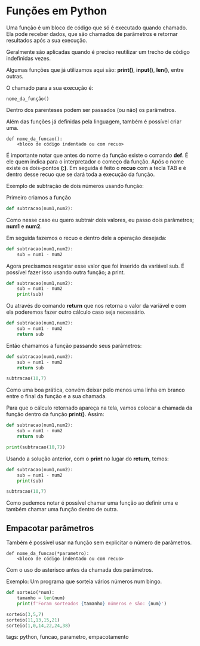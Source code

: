 # Funções em Python

Uma função é um bloco de código que só é executado quando chamado. Ela pode receber dados, que são chamados de parâmetros e retornar resultados após a sua execução.

Geralmente são aplicadas quando é preciso reutilizar um trecho de código indefinidas vezes.

Algumas funções que já utilizamos aqui são: **print()**, **input()**, **len()**, entre outras.

O chamado para a sua execução é:

```
nome_da_função()
```

Dentro dos parenteses podem ser passados (ou não) os parâmetros.

Além das funções já definidas pela linguagem, também é possível criar uma.

```
def nome_da_funcao():
    <bloco de código indentado ou com recuo>
```

É importante notar que antes do nome da função existe o comando **def**. É ele quem indica para o interpretador o começo da função. Após o nome existe os dois-pontos **(:)**. Em seguida é feito o **recuo** com a tecla TAB e é dentro desse recuo que se dará toda a execução da função.

Exemplo de subtração de dois números usando função:

Primeiro criamos a função

```py
def subtracao(num1,num2):
```

Como nesse caso eu quero subtrair dois valores, eu passo dois parâmetros; **num1** e **num2**.

Em seguida fazemos o recuo e dentro dele a operação desejada:

```py
def subtracao(num1,num2):
    sub = num1 - num2
```

Agora precisamos resgatar esse valor que foi inserido da variável sub. É possível fazer isso usando outra função; a print.

```py
def subtracao(num1,num2):
    sub = num1 - num2
    print(sub)
```

Ou através do comando **return** que nos retorna o valor da variável e com ela poderemos fazer outro cálculo caso seja necessário.

```py
def subtracao(num1,num2):
    sub = num1 - num2
    return sub
```

Então chamamos a função passando seus parâmetros:

```py
def subtracao(num1,num2):
    sub = num1 - num2
    return sub

subtracao(10,7)
```

Como uma boa prática, convém deixar pelo menos uma linha em branco entre o final da função e a sua chamada.

Para que o cálculo retornado apareça na tela, vamos colocar a chamada da função dentro da função **print()**. Assim:

```py
def subtracao(num1,num2):
    sub = num1 - num2
    return sub

print(subtracao(10,7))
```

Usando a solução anterior, com o **print** no lugar do **return**, temos:

```py
def subtracao(num1,num2):
    sub = num1 - num2
    print(sub)

subtracao(10,7)
```

Como pudemos notar é possível chamar uma função ao definir uma e também chamar uma função dentro de outra.

## Empacotar parâmetros

Também é possível usar na função sem explicitar o número de parâmetros.

```
def nome_da_funcao(*parametro):
    <bloco de código indentado ou com recuo>
```

Com o uso do asterisco antes da chamada dos parâmetros.

Exemplo: Um programa que sorteia vários números num bingo.

```py
def sorteio(*num):
    tamanho = len(num)
    print(f'Foram sorteados {tamanho} números e são: {num}')

sorteio(3,5,7)
sorteio(11,13,15,21)
sorteio(1,0,14,22,24,38)
```

tags: python, funcao, parametro, empacotamento
